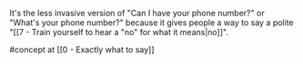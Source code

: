 It's the less invasive version of "Can I have your phone number?" or "What's your phone number?" because it gives people a way to say a polite "[[7 - Train yourself to hear a "no" for what it means|no]]".

#concept at [[0 - Exactly what to say]]